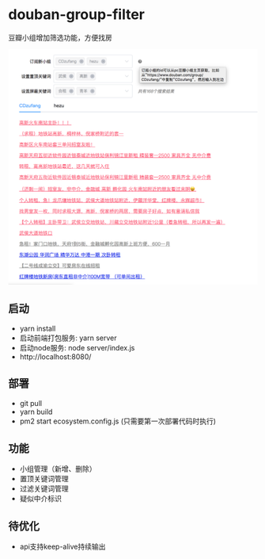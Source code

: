 # douban-group-filter
豆瓣小组增加筛选功能，方便找房

![截屏](https://github.com/jiahui92/douban-group-filter/blob/master/screenshot.jpg)

## 启动
* yarn install
* 启动前端打包服务: yarn server
* 启动node服务: node server/index.js
* http://localhost:8080/

## 部署
* git pull
* yarn build
* pm2 start ecosystem.config.js (只需要第一次部署代码时执行)

## 功能
* 小组管理（新增、删除）
* 置顶关键词管理
* 过滤关键词管理
* 疑似中介标识

## 待优化
* api支持keep-alive持续输出
